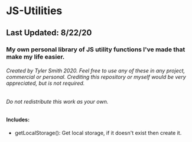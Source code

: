 # JS-Utilities

## Last Updated: 8/22/20

### My own personal library of JS utility functions I've made that make my life easier.

###### Created by Tyler Smith 2020. Feel free to use any of these in any project, commercial or personal. Crediting this repository or myself would be very appreciated, but is not required. 
###### Do not redistribute this work as your own.

#### Includes:
- getLocalStorage(): Get local storage, if it doesn't exist then create it.
